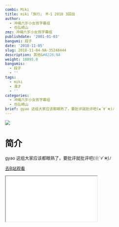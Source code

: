 ```yaml
---
combi: Miki
title: miki「旅行」 M-1 2018 3回战
author:
  - 冲绳六岁小女孩字幕组
  - 也弘崎山
zmz: 冲绳六岁小女孩字幕组
publishdate: '2001-01-03'
bangumi: 段子
date: '2018-11-05'
slug: 2018-11-04-NA-35248444
description: 其他&#8226;NA
weight: 18895.0
bangumis:
  - 段子
  - ''
tags:
  - miki
  - 漫才
  - ''
categories:
  - 冲绳六岁小女孩字幕组
  - 也弘崎山
brief: gyao 这组大家应该都眼熟了，要批评就批评吧(❀ฺ´∀`❀ฺ)ﾉ
---
```

![](https://i.imgur.com/O40zBHS.jpg)
# 简介  
gyao
这组大家应该都眼熟了，要批评就批评吧(❀ฺ´∀`❀ฺ)ﾉ  

[去B站观看](https://www.bilibili.com/video/av35248444/)
<div class ="resp-container"><iframe class="testiframe" src="//player.bilibili.com/player.html?aid=35248444"", scrolling="no", allowfullscreen="true" > </iframe></div> 

